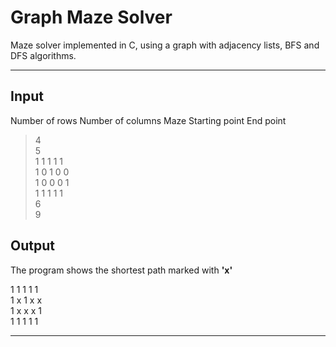 Graph Maze Solver
===================

Maze solver implemented in C, using a graph with adjacency lists, BFS and DFS algorithms. 

----------

Input
-------------

Number of rows
Number of columns
Maze
Starting point
End point

> 4  
5  
1 1 1 1 1  
1 0 1 0 0  
1 0 0 0 1  
1 1 1 1 1  
6  
> 9  

Output
-------------

The program shows the shortest path marked with **'x'**

1 1 1 1 1  
1 x 1 x x  
1 x x x 1  
1 1 1 1 1  

-------
